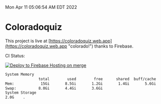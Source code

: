 Mon Apr 11 05:06:54 AM EDT 2022

# Coloradoquiz


This project is live at [https://coloradoquiz.web.app](https://coloradoquiz.web.app "colorado!") thanks to Firebase.

CI Status: 

[![Deploy to Firebase Hosting on merge](https://github.com/teamkushal/coloradoquiz/actions/workflows/firebase-hosting-merge.yml/badge.svg)](https://github.com/teamkushal/coloradoquiz/actions/workflows/firebase-hosting-merge.yml)

```bash
System Memory
               total        used        free      shared  buff/cache   available
Mem:            15Gi       8.5Gi       1.2Gi       1.4Gi       5.6Gi       5.1Gi
Swap:          8.0Gi       4.4Gi       3.6Gi
System Storage
2.0G	.
```
